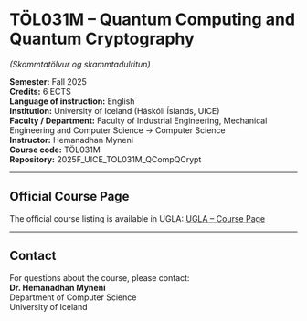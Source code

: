 # TÖL031M – Quantum Computing and Quantum Cryptography
*(Skammtatölvur og skammtadulritun)*  

**Semester:** Fall 2025  
**Credits:** 6 ECTS  
**Language of instruction:** English  
**Institution:** University of Iceland (Háskóli Íslands, UICE)    
**Faculty / Department:** Faculty of Industrial Engineering, Mechanical Engineering and Computer Science → Computer Science    
**Instructor:** Hemanadhan Myneni  
**Course code:** TÖL031M  
**Repository:** 2025F_UICE_TOL031M_QCompQCrypt  

---

## Official Course Page
The official course listing is available in UGLA:  [UGLA – Course Page](https://ugla.hi.is/kennsluskra/index.php?chapter=namskeid&id=71192620256&kennsluar=2025&tab=nam)

---

## Contact
For questions about the course, please contact:  
**Dr. Hemanadhan Myneni**  
Department of Computer Science  
University of Iceland  
<!-- Email: *[@hi.is]*  -->
